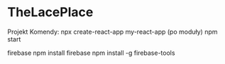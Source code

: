 # TheLacePlace
Projekt
Komendy:
npx create-react-app my-react-app (po moduły)
npm start

firebase
npm install firebase
npm install -g firebase-tools
